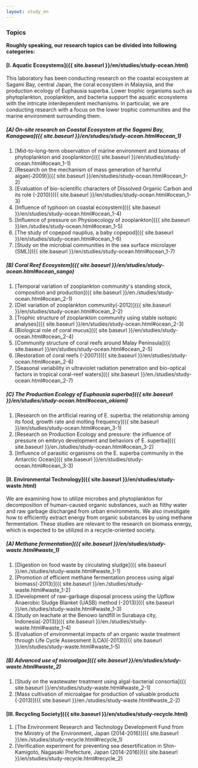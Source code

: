 ```yaml
---
layout: study_en
---
```


### Topics

**Roughly speaking, our research topics can be divided into following categories:**

#### [I. Aquatic Ecosystems]({{ site.baseurl }}/en/studies/study-ocean.html)

This laboratory has been conducting research on the coastal ecosystem at Sagami Bay, central Japan, the coral ecosystem in Malaysia, and the production ecology of Euphausia superba. Lower trophic organisms such as phytoplankton, zooplankton, and bacteria support the aquatic ecosystems with the intricate interdependent mechanisms. In particular, we are conducting research with a focus on the lower trophic communities and the marine environment surrounding them.

##### [A) On-site research on Coastal Ecosystem at the Sagami Bay, Kanagawa]({{ site.baseurl }}/en/studies/study-ocean.html#ocean_1)

1. [Mid-to-long-term observation of marine environment and biomass of phytoplankton and zooplankton]({{ site.baseurl }}/en/studies/study-ocean.html#ocean_1-1)
2. [Research on the mechanism of mass generation of harmful algae(-2009)]({{ site.baseurl }}/en/studies/study-ocean.html#ocean_1-2)
3. [Evaluation of bio-scientific characters of Dissolved Organic Carbon and its role (-2010)]({{ site.baseurl }}/en/studies/study-ocean.html#ocean_1-3)
4. [Influence of typhoon on coastal ecosystem]({{ site.baseurl }}/en/studies/study-ocean.html#ocean_1-4)
5. [Influence of pressure on Physioecology of zooplankton]({{ site.baseurl }}/en./studies/study-ocean.html#ocean_1-5)
6. [The study of copepod nauplius, a baby copepod]({{ site.baseurl }}/en/studies/study-ocean.html#ocean_1-6)
7. [Study on the microbial communities in the sea surface microlayer (SML)]({{ site.baseurl }}/en/studies/study-ocean.html#ocean_1-7)

##### [B) Coral Reef Ecosystem]({{ site.baseurl }}/en/studies/study-ocean.html#ocean_sango)

1. [Temporal variation of zooplankton community's standing stock, composition and production]({{ site.baseurl }}/en./studies/study-ocean.html#ocean_2-1)
2. [Diel variation of zooplankton community(-2012)]({{ site.baseurl }}/en/studies/study-ocean.html#ocean_2-2)
3. [Trophic structure of zooplankton community using stable isotopic analyses]({{ site.baseurl }}/en/studies/study-ocean.html#ocean_2-3)
4. [Biological role of coral mucus]({{ site.baseurl }}/en/studies/study-ocean.html#ocean_2-4)
5. [Community structure of coral reefs around Malay Peninsula]({{ site.baseurl }}/en/studies/study-ocean.html#ocean_2-5)
6. [Restoration of coral reefs (-2007)]({{ site.baseurl }}/en/studies/study-ocean.html#ocean_2-6)
7. [Seasonal variability in ultraviolet radiation penetration and bio-optical factors in tropical coral-reef waters]({{ site.baseurl }}/en./studies/study-ocean.html#ocean_2-7)

##### [C) The Production Ecology of Euphausia superba]({{ site.baseurl }}/en/studies/study-ocean.html#ocean_okiami)

1. [Research on the artificial rearing of E. superba: the relationship among its food, growth rate and molting frequency]({{ site.baseurl }}/en/studies/study-ocean.html#ocean_3-1)
2. [Research on Production Ecology and pressure: the influence of pressure on embryo development and behaviors of E. superba]({{ site.baseurl }}/en./studies/study-ocean.html#ocean_3-2)
3. [Influence of parasitic organisms on the E. superba community in the Antarctic Ocean]({{ site.baseurl }}/en/studies/study-ocean.html#ocean_3-3)

#### [II. Environmental Technology]({{ site.baseurl }}/en/studies/study-waste.html)

We are examining how to utilize microbes and phytoplankton for decomposition of human-caused organic substances, such as filthy water and raw garbage discharged from urban environments. We also investigate how to efficiently extract energy from organic substances by using methane fermentation. These studies are relevant to the research on biomass energy, which is expected to be utilized in a recycle-oriented society.

##### [A) Methane fermentation]({{ site.baseurl }}/en/studies/study-waste.html#waste_1)

1. [Digestion on food waste by circulating sludge]({{ site.baseurl }}/en./studies/study-waste.html#waste_1-1)
2. [Promotion of efficient methane fermentation process using algal biomass(-2013)]({{ site.baseurl }}/en./studies/study-waste.html#waste_1-2)
3. [Development of raw-garbage disposal process using the Upflow Anaerobic Sludge Blanket (UASB) method (-2013)]({{ site.baseurl }}/en./studies/study-waste.html#waste_1-3)
4. [Study on leachate at the Benowo landfill in Surabaya city, Indonesia(-2013)]({{ site.baseurl }}/en./studies/study-waste.html#waste_1-4)
5. [Evaluation of environmental impacts of an organic waste treatment through Life Cycle Assessment (LCA)(-2013)]({{ site.baseurl }}/en/studies/study-waste.html#waste_1-5)

##### [B) Advanced use of microalgae]({{ site.baseurl }}/en/studies/study-waste.html#waste_2)

1. [Study on the wastewater treatment using algal-bacterial consortia]({{ site.baseurl }}/en/studies/study-waste.html#waste_2-1)
2. [Mass cultivation of microalgae for production of valuable products (-2013)]({{ site.baseurl }}/en./studies/study-waste.html#waste_2-2)

#### [III. Recycling Society]({{ site.baseurl }}/en/studies/study-recycle.html)

1. [The Environment Research and Technology Development Fund from the Ministry of the Environment, Japan (2014-2016)]({{ site.baseurl }}/en./studies/study-recycle.html#recycle_1)
2. [Verification experiment for preventing sea desertification in Shin-Kamigoto, Nagasaki Prefecture, Japan (2014-2016)]({{ site.baseurl }}/en/studies/study-recycle.html#recycle_2)
